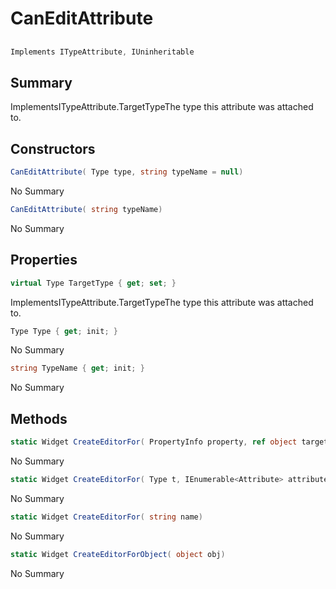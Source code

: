 # CanEditAttribute

## 
```c#
Implements ITypeAttribute, IUninheritable
```

## Summary

ImplementsITypeAttribute.TargetTypeThe type this attribute was attached to.
## Constructors

```c#
CanEditAttribute( Type type, string typeName = null) 
```
No Summary
```c#
CanEditAttribute( string typeName) 
```
No Summary
## Properties

```c#
virtual Type TargetType { get; set; } 
```
ImplementsITypeAttribute.TargetTypeThe type this attribute was attached to.
```c#
Type Type { get; init; } 
```
No Summary
```c#
string TypeName { get; init; } 
```
No Summary
## Methods

```c#
static Widget CreateEditorFor( PropertyInfo property, ref object target) 
```
No Summary
```c#
static Widget CreateEditorFor( Type t, IEnumerable<Attribute> attributes = null, Type[] generics = null) 
```
No Summary
```c#
static Widget CreateEditorFor( string name) 
```
No Summary
```c#
static Widget CreateEditorForObject( object obj) 
```
No Summary
